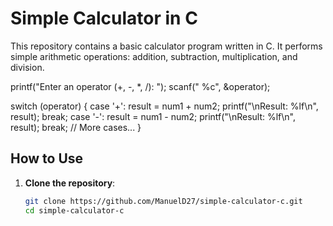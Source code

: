 # Simple Calculator in C

This repository contains a basic calculator program written in C. It performs simple arithmetic operations: addition, subtraction, multiplication, and division.

printf("Enter an operator (+, -, *, /): ");
scanf(" %c", &operator);

switch (operator) {
    case '+':
        result = num1 + num2;
        printf("\nResult: %lf\n", result);
        break;
    case '-':
        result = num1 - num2;
        printf("\nResult: %lf\n", result);
        break;
    // More cases...
}

## How to Use
1. **Clone the repository**:
   ```sh
   git clone https://github.com/ManuelD27/simple-calculator-c.git
   cd simple-calculator-c

